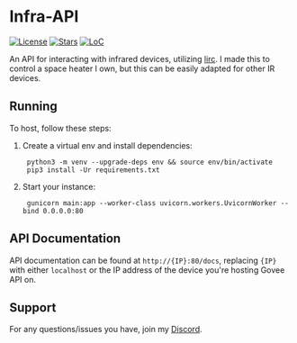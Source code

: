 # Infra-API

[![License](https://img.shields.io/github/license/m1stadev/infra-api)](https://github.com/m1stadev/infra-api/blob/master/LICENSE)
[![Stars](https://img.shields.io/github/stars/m1stadev/infra-api)](https://github.com/m1stadev/infra-api/stargazers)
[![LoC](https://img.shields.io/tokei/lines/github/m1stadev/infra-api)](https://github.com/m1stadev/infra-api)

An API for interacting with infrared devices, utilizing [lirc](https://www.lirc.org). I made this to control a space heater I own, but this can be easily adapted for other IR devices.

## Running
To host, follow these steps:

1. Create a virtual env and install dependencies:

        python3 -m venv --upgrade-deps env && source env/bin/activate
        pip3 install -Ur requirements.txt

2. Start your instance:

        gunicorn main:app --worker-class uvicorn.workers.UvicornWorker --bind 0.0.0.0:80

## API Documentation
API documentation can be found at `http://{IP}:80/docs`, replacing `{IP}` with either `localhost` or the IP address of the device you're hosting Govee API on.

## Support

For any questions/issues you have, join my [Discord](https://m1sta.xyz/discord).

